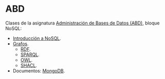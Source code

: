 # ABD

Clases de la asignatura [Administración de Bases de Datos (ABD)](https://www.ehu.eus/es/web/graduak/grado-ingenieria-informatica-de-gestion-y-sistemas-de-informacion-bizkaia/creditos-y-asignaturas?p_redirect=consultaAsignatura&p_cod_proceso=egr&p_anyo_acad=20230&p_ciclo=X&p_curso=3&p_cod_asignatura=27706), bloque NoSQL:

* [Introducción a NoSQL](Intro/index.html).
* [Grafos](Grafos/index.html).
  * [RDF](RDF/index.html).
  * [SPARQL](SPARQL/index.html).
  * [OWL](OWL/index.html).
  * [SHACL](SHACL/index.html).
* Documentos: [MongoDB](MongoDB/index.html).